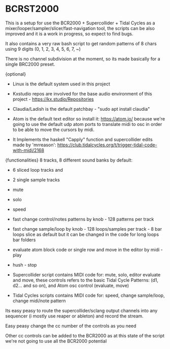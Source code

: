 # BCRST2000

This is a setup for use the BCR2000 + Supercollider + Tidal Cycles as a mixer/looper/sampler/slicer/fast-navigation tool, the scripts can be also improved and it is a work in progress, so expect to find bugs.

It also contains a very raw bash script to get random patterns of 8 chars using 9 digits (0, 1, 2, 3, 4, 5, 6, 7, ~)

There is no channel subdivision at the moment, so its made basically for a single BRC2000 preset.

{optional}
- Linux is the default system used in this project
- Kxstudio repos are involved for the base audio environment of this project - https://kx.studio/Repositories
- Claudia/Ladish is the default patchbay - "sudo apt install claudia" 
- Atom is the default text editor so install it: https://atom.io/ because we're going to use the default udp atom ports to translate midi to osc in order to be able to move the cursors by midi.

- It Implements the haskell "Capply" function and supercollider edits made by 'mrreason': https://club.tidalcycles.org/t/trigger-tidal-code-with-midi/2168

{functionalities}
8 tracks, 8 different sound banks by default: 
- 6 sliced loop tracks and  
- 2 single sample tracks
- mute
- solo
- speed
- fast change control/notes patterns by knob - 128 patterns per track
- fast change sample/loop by knob - 128 loops/samples per track - 8 bar loops slice as default but it can be changed in the code for long loops bar folders
- evaluate atom block code or single row and move in the editor by midi - play
- hush - stop


- Supercollider script contains MIDI code for: mute, solo, editor evaluate and move, these controls refers to the basic Tidal Cycle Patterns: (d1, d2... and so on), and Atom osc control (evaluate, move) 
 
- Tidal Cycles scripts contains MIDI code for: speed, change sample/loop, change midi/note pattern   

Its easy peasy to route the supercollider/sclang output channels into any sequencer (i mostly use reaper or ableton) and record the stream.

Easy peasy change the cc number of the controls as you need

Other cc controls can be added to the BCR2000 as at this state of the script we're not going to use all the BCR2000 potential 
